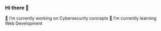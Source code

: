 ### Hi there 👋

🔭 I’m currently working on Cybersecurity concepts
🌱 I’m currently learning Web Development
<!--
**CelaenaSardothien13/CelaenaSardothien13** is a ✨ _special_ ✨ repository because its `README.md` (this file) appears on your GitHub profile.

🔭 I’m currently working on Cybersecurity concepts
🌱 I’m currently learning Web Development
- 👯 I’m looking to collaborate on ...
- 🤔 I’m looking for help with ...
- 💬 Ask me about ...
- 📫 How to reach me: ...
- 😄 Pronouns: ...
- ⚡ Fun fact: ...
-->
